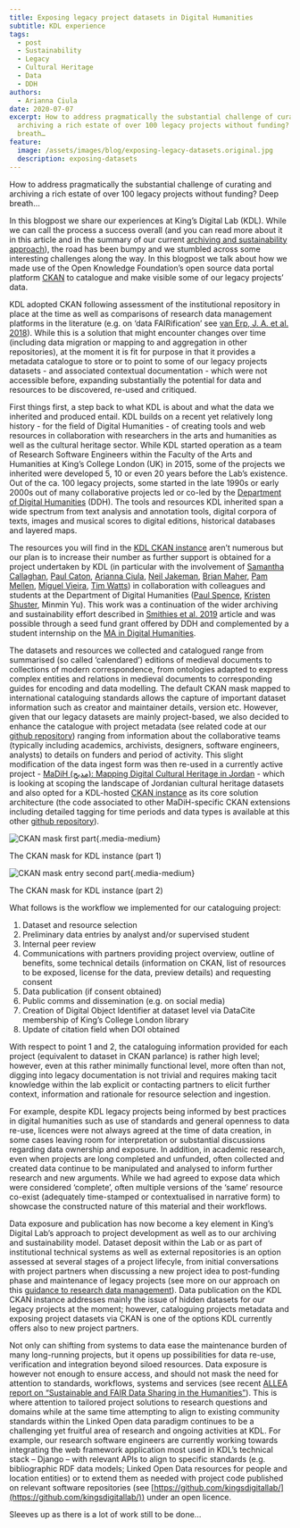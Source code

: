 ```yaml
---
title: Exposing legacy project datasets in Digital Humanities
subtitle: KDL experience
tags:
  - post
  - Sustainability
  - Legacy
  - Cultural Heritage
  - Data
  - DDH
authors:
  - Arianna Ciula
date: 2020-07-07
excerpt: How to address pragmatically the substantial challenge of curating and
  archiving a rich estate of over 100 legacy projects without funding? Deep
  breath…
feature:
  image: /assets/images/blog/exposing-legacy-datasets.original.jpg
  description: exposing-datasets
---
```


How to address pragmatically the substantial challenge of curating and archiving a rich estate of over 100 legacy projects without funding? Deep breath…

In this blogpost we share our experiences at King’s Digital Lab (KDL). While we can call the process a success overall (and you can read more about it in this article and in the summary of our current [archiving and sustainability approach](/our-work/archiving-sustainability/)), the road has been bumpy and we stumbled across some interesting challenges along the way. In this blogpost we talk about how we made use of the Open Knowledge Foundation’s open source data portal platform [CKAN](https://ckan.org/) to catalogue and make visible some of our legacy projects’ data.

KDL adopted CKAN following assessment of the institutional repository in place at the time as well as comparisons of research data management platforms in the literature (e.g. on ‘data FAIRification’ see [van Erp, J. A. et al. 2018](https://peerj.com/preprints/27151.pdf)). While this is a solution that might encounter changes over time (including data migration or mapping to and aggregation in other repositories), at the moment it is fit for purpose in that it provides a metadata catalogue to store or to point to some of our legacy projects datasets - and associated contextual documentation - which were not accessible before, expanding substantially the potential for data and resources to be discovered, re-used and critiqued.

First things first, a step back to what KDL is about and what the data we inherited and produced entail. KDL builds on a recent yet relatively long history - for the field of Digital Humanities - of creating tools and web resources in collaboration with researchers in the arts and humanities as well as the cultural heritage sector. While KDL started operation as a team of Research Software Engineers within the Faculty of the Arts and Humanities at King’s College London (UK) in 2015, some of the projects we inherited were developed 5, 10 or even 20 years before the Lab’s existence. Out of the ca. 100 legacy projects, some started in the late 1990s or early 2000s out of many collaborative projects led or co-led by the [Department of Digital Humanities](https://www.kcl.ac.uk/ddh) (DDH). The tools and resources KDL inherited span a wide spectrum from text analysis and annotation tools, digital corpora of texts, images and musical scores to digital editions, historical databases and layered maps.

The resources you will find in the [KDL CKAN instance](http://data.kdl.kcl.ac.uk) aren’t numerous but our plan is to increase their number as further support is obtained for a project undertaken by KDL (in particular with the involvement of [Samantha Callaghan](/who-we-are/samantha-callaghan/), [Paul Caton](/who-we-are/dr-paul-caton/), [Arianna Ciula](/who-we-are/dr-arianna-ciula/), [Neil Jakeman](/who-we-are/neil-jakeman/), [Brian Maher](/who-we-are/brian-maher/), [Pam Mellen](/who-we-are/pamela-mellen/), [Miguel Vieira](/who-we-are/miguel-vieira/), [Tim Watts](/who-we-are/tim-watts/)) in collaboration with colleagues and students at the Department of Digital Humanities ([Paul Spence](https://www.kcl.ac.uk/people/paul-spence), [Kristen Shuster](https://www.kcl.ac.uk/people/dr-kristen-schuster), Minmin Yu). This work was a continuation of the wider archiving and sustainability effort described in [Smithies et al. 2019](http://www.digitalhumanities.org/dhq/vol/13/1/000411/000411.html) article and was possible through a seed fund grant offered by DDH and complemented by a student internship on the [MA in Digital Humanities](https://www.kcl.ac.uk/study/postgraduate/taught-courses/digital-humanities-ma).

The datasets and resources we collected and catalogued range from summarised (so called ‘calendared’) editions of medieval documents to collections of modern correspondence, from ontologies adapted to express complex entities and relations in medieval documents to corresponding guides for encoding and data modelling. The default CKAN mask mapped to international cataloguing standards allows the capture of important dataset information such as creator and maintainer details, version etc. However, given that our legacy datasets are mainly project-based, we also decided to enhance the catalogue with project metadata (see related code at our [github repository](https://github.com/kingsdigitallab/ckanext-kdl_metadata_schema)) ranging from information about the collaborative teams (typically including academics, archivists, designers, software engineers, analysts) to details on funders and period of activity. This slight modification of the data ingest form was then re-used in a currently active project - [MaDiH (مديح): Mapping Digital Cultural Heritage in Jordan](http://madih-jordan.org/) - which is looking at scoping the landscape of Jordanian cultural heritage datasets and also opted for a KDL-hosted [CKAN instance](https://madih-data.kdl.kcl.ac.uk/) as its core solution architecture (the code associated to other MaDiH-specific CKAN extensions including detailed tagging for time periods and data types is available at this other [github repository](https://github.com/kingsdigitallab/ckanext-kdl_madih)).

![CKAN mask first part](/assets/images/blog/CKAN_mask_1_ryyMyGY.width-1024.png){.media-medium}

The CKAN mask for KDL instance (part 1)

![CKAN mask entry second part](/assets/images/blog/CKAN_mask_2_0AGTUjW.width-1024.png){.media-medium}

The CKAN mask for KDL instance (part 2)

What follows is the workflow we implemented for our cataloguing project:

1.  Dataset and resource selection
2.  Preliminary data entries by analyst and/or supervised student
3.  Internal peer review
4.  Communications with partners providing project overview, outline of benefits, some technical details (information on CKAN, list of resources to be exposed, license for the data, preview details) and requesting consent
5.  Data publication (if consent obtained)
6.  Public comms and dissemination (e.g. on social media)
7.  Creation of Digital Object Identifier at dataset level via DataCite membership of King’s College London library
8.  Update of citation field when DOI obtained

With respect to point 1 and 2, the cataloguing information provided for each project (equivalent to dataset in CKAN parlance) is rather high level; however, even at this rather minimally functional level, more often than not, digging into legacy documentation is not trivial and requires making tacit knowledge within the lab explicit or contacting partners to elicit further context, information and rationale for resource selection and ingestion.

For example, despite KDL legacy projects being informed by best practices in digital humanities such as use of standards and general openness to data re-use, licences were not always agreed at the time of data creation, in some cases leaving room for interpretation or substantial discussions regarding data ownership and exposure. In addition, in academic research, even when projects are long completed and unfunded, often collected and created data continue to be manipulated and analysed to inform further research and new arguments. While we had agreed to expose data which were considered ‘complete’, often multiple versions of the ‘same’ resource co-exist (adequately time-stamped or contextualised in narrative form) to showcase the constructed nature of this material and their workflows.

Data exposure and publication has now become a key element in King’s Digital Lab’s approach to project development as well as to our archiving and sustainability model. Dataset deposit within the Lab or as part of institutional technical systems as well as external repositories is an option assessed at several stages of a project lifecyle, from initial conversations with project partners when discussing a new project idea to post-funding phase and maintenance of legacy projects (see more on our approach on this [guidance to research data management](https://github.com/kingsdigitallab/sdlc-for-rse/wiki/Data-Management-Plan-guidance-and-AHRC-template)). Data publication on the KDL CKAN instance addresses mainly the issue of hidden datasets for our legacy projects at the moment; however, cataloguing projects metadata and exposing project datasets via CKAN is one of the options KDL currently offers also to new project partners.

Not only can shifting from systems to data ease the maintenance burden of many long-running projects, but it opens up possibilities for data re-use, verification and integration beyond siloed resources. Data exposure is however not enough to ensure access, and should not mask the need for attention to standards, workflows, systems and services (see recent [ALLEA report on “Sustainable and FAIR Data Sharing in the Humanities”](https://allea.org/portfolio-item/sustainable-and-fair-data-sharing-in-the-humanities/.)). This is where attention to tailored project solutions to research questions and domains while at the same time attempting to align to existing community standards within the Linked Open data paradigm continues to be a challenging yet fruitful area of research and ongoing activities at KDL. For example, our research software engineers are currently working towards integrating the web framework application most used in KDL’s technical stack – Django – with relevant APIs to align to specific standards (e.g. bibliographic RDF data models; Linked Open Data resources for people and location entities) or to extend them as needed with project code published on relevant software repositories (see [https://github.com/kingsdigitallab/](https://github.com/kingsdigitallab/)) under an open licence.

Sleeves up as there is a lot of work still to be done...
